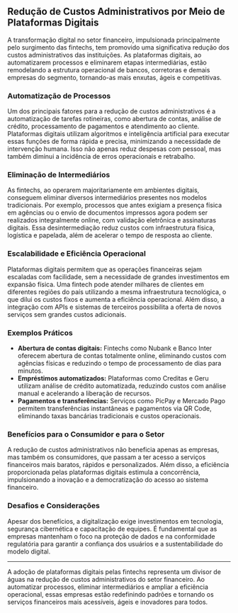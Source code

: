 ## Redução de Custos Administrativos por Meio de Plataformas Digitais

A transformação digital no setor financeiro, impulsionada principalmente pelo surgimento das fintechs, tem promovido uma significativa redução dos custos administrativos das instituições. As plataformas digitais, ao automatizarem processos e eliminarem etapas intermediárias, estão remodelando a estrutura operacional de bancos, corretoras e demais empresas do segmento, tornando-as mais enxutas, ágeis e competitivas.

### Automatização de Processos

Um dos principais fatores para a redução de custos administrativos é a automatização de tarefas rotineiras, como abertura de contas, análise de crédito, processamento de pagamentos e atendimento ao cliente. Plataformas digitais utilizam algoritmos e inteligência artificial para executar essas funções de forma rápida e precisa, minimizando a necessidade de intervenção humana. Isso não apenas reduz despesas com pessoal, mas também diminui a incidência de erros operacionais e retrabalho.

### Eliminação de Intermediários

As fintechs, ao operarem majoritariamente em ambientes digitais, conseguem eliminar diversos intermediários presentes nos modelos tradicionais. Por exemplo, processos que antes exigiam a presença física em agências ou o envio de documentos impressos agora podem ser realizados integralmente online, com validação eletrônica e assinaturas digitais. Essa desintermediação reduz custos com infraestrutura física, logística e papelada, além de acelerar o tempo de resposta ao cliente.

### Escalabilidade e Eficiência Operacional

Plataformas digitais permitem que as operações financeiras sejam escaladas com facilidade, sem a necessidade de grandes investimentos em expansão física. Uma fintech pode atender milhares de clientes em diferentes regiões do país utilizando a mesma infraestrutura tecnológica, o que dilui os custos fixos e aumenta a eficiência operacional. Além disso, a integração com APIs e sistemas de terceiros possibilita a oferta de novos serviços sem grandes custos adicionais.

### Exemplos Práticos

- **Abertura de contas digitais:** Fintechs como Nubank e Banco Inter oferecem abertura de contas totalmente online, eliminando custos com agências físicas e reduzindo o tempo de processamento de dias para minutos.
- **Empréstimos automatizados:** Plataformas como Creditas e Geru utilizam análise de crédito automatizada, reduzindo custos com análise manual e acelerando a liberação de recursos.
- **Pagamentos e transferências:** Serviços como PicPay e Mercado Pago permitem transferências instantâneas e pagamentos via QR Code, eliminando taxas bancárias tradicionais e custos operacionais.

### Benefícios para o Consumidor e para o Setor

A redução de custos administrativos não beneficia apenas as empresas, mas também os consumidores, que passam a ter acesso a serviços financeiros mais baratos, rápidos e personalizados. Além disso, a eficiência proporcionada pelas plataformas digitais estimula a concorrência, impulsionando a inovação e a democratização do acesso ao sistema financeiro.

### Desafios e Considerações

Apesar dos benefícios, a digitalização exige investimentos em tecnologia, segurança cibernética e capacitação de equipes. É fundamental que as empresas mantenham o foco na proteção de dados e na conformidade regulatória para garantir a confiança dos usuários e a sustentabilidade do modelo digital.

---

A adoção de plataformas digitais pelas fintechs representa um divisor de águas na redução de custos administrativos do setor financeiro. Ao automatizar processos, eliminar intermediários e ampliar a eficiência operacional, essas empresas estão redefinindo padrões e tornando os serviços financeiros mais acessíveis, ágeis e inovadores para todos.
